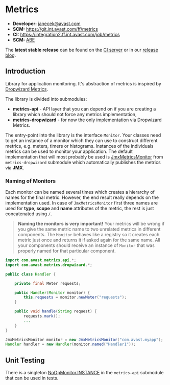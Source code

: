 # Metrics

* **Developer:** janecek@avast.com
* **SCM:** https://git.int.avast.com/ff/metrics
* **CI:** https://integration2.ff.int.avast.com/job/metrics
* **SCM:** [ABE](https://butr.avast.com/browse/ABE/?selectedTab=com.atlassian.jira.jira-projects-plugin:components-panel)

The **latest stable release** can be found on the [CI server](https://integration2.ff.int.avast.com/job/metrics-release/lastSuccessfulBuild) or in our [release blog](https://cml.avast.com/label/FF/metrics).

## Introduction
Library for application monitoring. It's abstraction of metrics is inspired by [Dropwizard Metrics](https://github.com/dropwizard/metrics).

The library is divided into submodules:
* **metrics-api** - API layer that you can depend on if you are creating a library which should not force any metrics implementation,
* **metrics-dropwizard** - for now the only implementation via Dropwizard Metrics.

The entry-point into the library is the interface `Monitor`. Your classes need to get an instance of a monitor which they can use to construct different metrics, e.g. meters, timers or histograms.
Instances of the individuals metrics can be used to monitor your application. The default implementation that will most probably be used is [JmxMetricsMonitor](dropwizard/src/main/java/com/avast/metrics/dropwizard/JmxMetricsMonitor.java)
from `metrics-dropwizard` submodule which automatically publishes the metrics via **JMX**.

### Naming of Monitors
Each monitor can be named several times which creates a hierarchy of names for the final metric. However, the end result really depends on the implementation used. In case of `JmxMetricsMonitor`
first three names are used for **type**, **scope** and **name** attributes of the metric, the rest is just concatenated using `/`.

> **Naming the monitors is very important!** Your metrics will be wrong if you give the same metric name to two unrelated metrics in different components. The `Monitor` behaves like a registry
so it creates each metric just once and returns it if asked again for the same name. All your components should receive an instance of `Monitor` that was properly named for that particular component.

```java
import com.avast.metrics.api.*;
import com.avast.metrics.dropwizard.*;

public class Handler {

    private final Meter requests;

    public Handler(Monitor monitor) {
        this.requests = monitor.newMeter("requests");
    }

    public void handle(String request) {
        requests.mark();
        ...
    }
}

JmxMetricsMonitor monitor = new JmxMetricsMonitor("com.avast.myapp");
Handler handler = new Handler(monitor.named("Handler1"));
```

## Unit Testing
There is a singleton [NoOpMonitor.INSTANCE](api/src/main/java/com/avast/metrics/test/NoOpMonitor.java) in the `metrics-api` submodule that can be used in tests.
